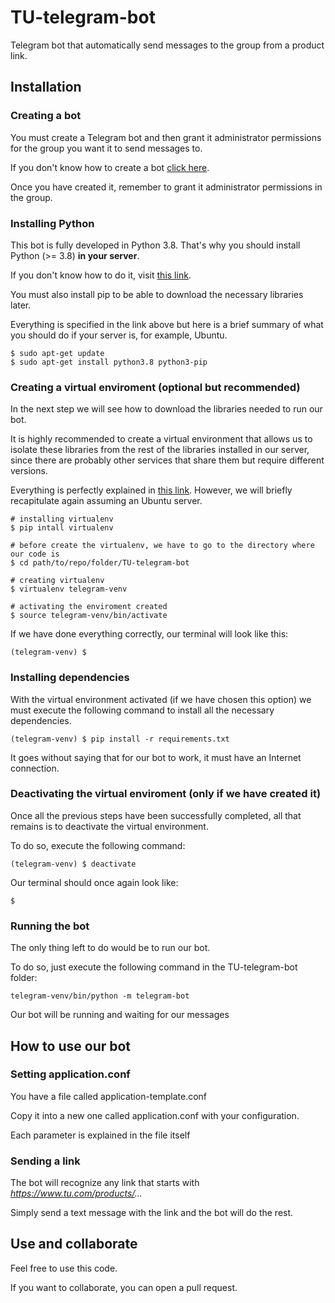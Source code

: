 # TU-telegram-bot
Telegram bot that automatically send messages to the group from a product link.

## Installation

### Creating a bot
You must create a Telegram bot and then grant it administrator permissions for the group you want it to send messages to.

If you don't know how to create a bot [click here](https://www.sohamkamani.com/blog/2016/09/21/making-a-telegram-bot/#:~:text=Go%20to%20the%20telegram%20app%20on%20your%20phone%20and%E2%80%A6&text=Click%20on%20or%20type%20%2Fnewbot,to%20be%20a%20unique%20name.).

Once you have created it, remember to grant it administrator permissions in the group.

### Installing Python
This bot is fully developed in Python 3.8. That's why you should install Python (>= 3.8) **in your server**.

If you don't know how to do it, visit [this link](https://realpython.com/installing-python/).

You must also install pip to be able to download the necessary libraries later.

Everything is specified in the link above but here is a brief summary of what you should do if your server is, for example, Ubuntu.
```shell script
$ sudo apt-get update
$ sudo apt-get install python3.8 python3-pip
```

### Creating a virtual enviroment (optional but recommended)
In the next step we will see how to download the libraries needed to run our bot.

It is highly recommended to create a virtual environment that allows us to isolate these libraries from the rest of the libraries installed in our server, since there are probably other services that share them but require different versions.

Everything is perfectly explained in [this link](https://uoa-eresearch.github.io/eresearch-cookbook/recipe/2014/11/26/python-virtual-env/). However, we will briefly recapitulate again assuming an Ubuntu server.
```shell script
# installing virtualenv
$ pip intall virtualenv

# before create the virtualenv, we have to go to the directory where our code is
$ cd path/to/repo/folder/TU-telegram-bot

# creating virtualenv
$ virtualenv telegram-venv

# activating the enviroment created
$ source telegram-venv/bin/activate
```

If we have done everything correctly, our terminal will look like this:
```shell script
(telegram-venv) $
```

### Installing dependencies
With the virtual environment activated (if we have chosen this option) we must execute the following command to install all the necessary dependencies.
```shell script
(telegram-venv) $ pip install -r requirements.txt
```

It goes without saying that for our bot to work, it must have an Internet connection.

### Deactivating the virtual enviroment (only if we have created it)
Once all the previous steps have been successfully completed, all that remains is to deactivate the virtual environment.

To do so, execute the following command:
```shell script
(telegram-venv) $ deactivate
```

Our terminal should once again look like:
```shell script
$
```

### Running the bot
The only thing left to do would be to run our bot.

To do so, just execute the following command in the TU-telegram-bot folder:
```shell script
telegram-venv/bin/python -m telegram-bot
```

Our bot will be running and waiting for our messages

## How to use our bot

### Setting application.conf
You have a file called application-template.conf

Copy it into a new one called application.conf with your configuration.

Each parameter is explained in the file itself

### Sending a link
The bot will recognize any link that starts with _*https://www.tu.com/products/...*_

Simply send a text message with the link and the bot will do the rest.

## Use and collaborate
Feel free to use this code.

If you want to collaborate, you can open a pull request.

